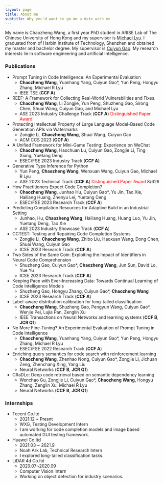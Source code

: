 ```yaml
---
layout: page
title: About me
subtitle: Why you'd want to go on a date with me
---
```


My name is Chaozheng Wang, a first year PhD student in ARISE Lab of The Chinese University of Hong Kong and my supervisor is [Michael Lyu](https://www.cse.cuhk.edu.hk/lyu/). I graduated from of Harbin Institute of Technology, Shenzhen and obtained my master and bachelor degree. My supervisor is [Cuiyun Gao](https://cuiyungao.github.io/). My research interests lie in software engineering and artificial intelligence.


### Publications
- Prompt Tuning in Code Intelligence: An Experimental Evaluation
  - **Chaozheng Wang**, Yuanhang Yang, Cuiyun Gao*, Yun Peng, Hongyu Zhang, Michael R Lyu
  - IEEE TSE (**CCF A**)
- REEF: A Framework for Collecting Real-World Vulnerabilities and Fixes.
  - **Chaozheng Wang**, Li Zongjie, Yun Peng, Shuzheng Gao, Sirong Chen, Shuai Wang, Cuiyun Gao, and Michael Lyu
  - ASE 2023 Industry Challenge Track (**CCF A**) <font color=red>Distinguished Paper Award</font>
- Protecting Intellectual Property of Large Language Model-Based Code Generation APIs via Watermarks
  - Zongjie Li, **Chaozheng Wang**, Shuai Wang, Cuiyun Gao
  - ACM CCS 2023 (**CCF A**)
- A Unified Framework for Mini-Game Testing: Experience on WeChat
  - **Chaozheng Wang**, Haochuan Lu, Cuiyun Gao, Zongjie Li, Ting Xiong, Yuetang Deng
  - ESEC/FSE 2023 Industry Track (**CCF A**)
- Generative Type Inference for Python
  - Yun Peng, **Chaozheng Wang**, Wenxuan Wang, Cuiyun Gao, Michael R Lyu
  - ASE 2023 Technical Track (**CCF A**) <font color=red>Distinguished Paper Award</font> 8/629
- How Practitioners Expect Code Completion?
  - **Chaozheng Wang**, Junhao Hu, Cuiyun Gao*, Yu Jin, Tao Xie, Hailiang Huang, Zhenyu Lei, Yuetang Deng
  - ESEC/FSE 2023 Research Track (**CCF A**)
- Predicting Compilation Resources for Adaptive Build in an Industrial Setting
  - Junhao, Hu, **Chaozheng Wang**, Hailiang Huang, Huang Luo, Yu Jin, Yuetang Deng, Tao Xie
  - ASE 2023 Industry Showcase Track (**CCF A**)
- CCTEST: Testing and Repairing Code Completion Systems
  - Zongjie Li, **Chaozheng Wang**, Zhibo Liu, Haoxuan Wang, Dong Chen, Shuai Wang, Cuiyun Gao
  - ICSE 2023 Research Track (**CCF A**)
- Two Sides of the Same Coin: Exploiting the Impact of Identifiers in Neural Code Comprehension
  - Shuzheng Gao, Cuiyun Gao*, **Chaozheng Wang**, Jun Sun, David Lo, Yue Yu
  - ICSE 2023 Research Track (**CCF A**)
- Keeping Pace with Ever-Increasing Data: Towards Continual Learning of Code Intelligence Models
  - Shuzheng Gao, Hongyu Zhang, Cuiyun Gao*, **Chaozheng Wang**
  - ICSE 2023 Research Track (**CCF A**)
- Label-aware distribution calibration for long-tailed classification
  - **Chaozheng Wang**, Shuzheng Gao, Pengyun Wang, Cuiyun Gao*, Wenjie Pei, Lujia Pan, Zenglin Xu
  - IEEE Transactions on Neural Networks and learning systems (**CCF B**, **JCR Q1**)
- No More Fine-Tuning? An Experimental Evaluation of Prompt Tuning in Code Intelligence
  - **Chaozheng Wang**, Yuanhang Yang, Cuiyun Gao*, Yun Peng, Hongyu Zhang, Michael R Lyu
  - ESEC/FSE 2022 Research Track (**CCF A**)
- Enriching query semantics for code search with reinforcement learning
  - **Chaozheng Wang**, Zhenhao Nong, Cuiyun Gao*, Zongjie Li, Jichuan Zeng, Zhenchang Xing, Yang Liu
  - Neural Networks (**CCF B**, **JCR Q1**)
- CRaDLe: Deep code retrieval based on semantic dependency learning
  - Wenchao Gu, Zongjie Li, Cuiyun Gao*, **Chaozheng Wang**, Hongyu Zhang, Zenglin Xu, Michael R Lyu
  - Neural Networks (**CCF B**, **JCR Q1**)

### Internships
- Tecent Co.ltd
  - 2021.12 ~ Presnt 
  - WXG, Testing Development Intern
  - I am working for code completion models and image based automated GUI testing framework.
- Huawei Co.ltd
  - 2021.03 ~ 2021.9
  - Noah Ark Lab, Technical Research Intern
  - I explored long-tailed classification tasks.
- LiDAR 4d Co.ltd
  - 2020.07~2020.09
  - Computer Vision Intern
  - Working on object detection for industry scenarios.